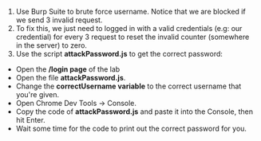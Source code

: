 1. Use Burp Suite to brute force username. Notice that we are blocked if we send 3 invalid request.
2. To fix this, we just need to logged in with a valid credentials (e.g: our credential) for every 3 request to reset the invalid counter (somewhere in the server) to zero.
3.  Use the script **attackPassword.js** to get the correct password:
- Open the **/login page** of the lab 
- Open the file **attackPassword.js**. 
- Change the **correctUsername variable** to the correct username that you're given.
- Open Chrome Dev Tools -> Console. 
- Copy the code of **attackPassword.js** and paste it into the Console, then hit Enter.
- Wait some time for the code to print out the correct password for you.